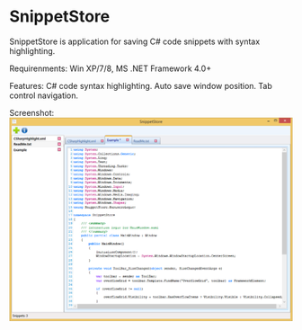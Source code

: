 SnippetStore
============

SnippetStore is application for saving C# code snippets with syntax highlighting. 

Requirenments: 
  Win XP/7/8, 
  MS .NET Framework 4.0+
  
Features: 
  C# code syntax highlighting.
  Auto save window position.
  Tab control navigation.

Screenshot:
![Alt text](/SnippetStore/screenshots/SnippetStore.png "Main page")
